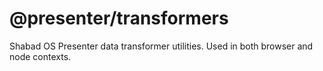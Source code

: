 # @presenter/transformers

Shabad OS Presenter data transformer utilities. Used in both browser and node contexts.
